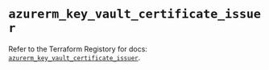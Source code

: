 # `azurerm_key_vault_certificate_issuer`

Refer to the Terraform Registory for docs: [`azurerm_key_vault_certificate_issuer`](https://www.terraform.io/docs/providers/azurerm/r/key_vault_certificate_issuer).
